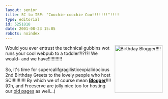 ```yaml
---
layout: senior
title: SC to ISP: "Coochie-coochie Coo!!!!!!!"!!!!
type: editorial
id: 5251818
date: 2001-08-23 15:05
robots: noindex
---
```

<a href="http://www.blogger.com/"><img align="right" alt="Birthday Blogger!!!!" border="0" class="picture_frame" hspace="10" src="http://www.blogger.com/images/blogger_bday_2.gif" width="150"/></a> Would you ever entrust the technical  gubbins wot runs your cool webpub to a toddler?!?!?! We would- and we have!!!!!!!!!!! <br/> <br/>So, it's time for supercalifgragilisticexpialidocious 2nd Birthday Greets to the lovely people who host SC!!!!!!!!!!! By which we of course mean <b><a href="http://www.blooger.com/">Blogger</a></b>!!!! (Oh, and Freeserve are jolly nice too for hosting our <a href="http://www.seniordads.fsnet.co.uk/seniordads/features/citizen/">old pages</a> as well...)<br clear="all"/>